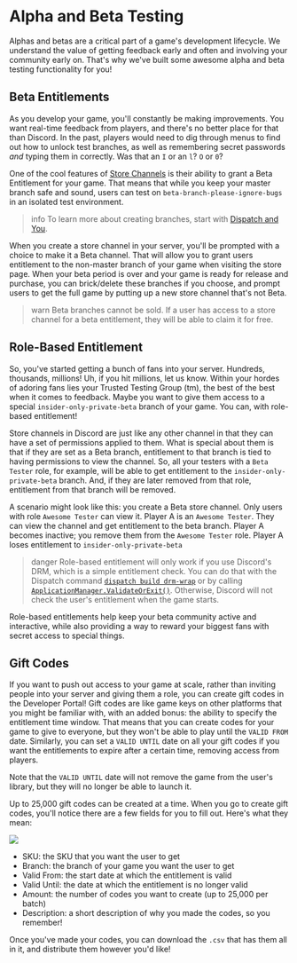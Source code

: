 # Alpha and Beta Testing

Alphas and betas are a critical part of a game's development lifecycle. We understand the value of getting feedback early and often and involving your community early on. That's why we've built some awesome alpha and beta testing functionality for you!

## Beta Entitlements

As you develop your game, you'll constantly be making improvements. You want real-time feedback from players, and there's no better place for that than Discord. In the past, players would need to dig through menus to find out how to unlock test branches, as well as remembering secret passwords _and_ typing them in correctly. Was that an `I` or an `l`? `O` or `0`?

One of the cool features of [Store Channels](#DOCS_GAME_AND_SERVER_MANAGEMENT_SPECIAL_CHANNELS/) is their ability to grant a Beta Entitlement for your game. That means that while you keep your master branch safe and sound, users can test on `beta-branch-please-ignore-bugs` in an isolated test environment.

> info
> To learn more about creating branches, start with [Dispatch and You](#DOCS_DISPATCH_DISPATCH_AND_YOU/).

When you create a store channel in your server, you'll be prompted with a choice to make it a Beta channel. That will allow you to grant users entitlement to the non-master branch of your game when visiting the store page. When your beta period is over and your game is ready for release and purchase, you can brick/delete these branches if you choose, and prompt users to get the full game by putting up a new store channel that's not Beta.

> warn
> Beta branches cannot be sold. If a user has access to a store channel for a beta entitlement, they will be able to claim it for free.

## Role-Based Entitlement

So, you've started getting a bunch of fans into your server. Hundreds, thousands, millions! Uh, if you hit millions, let us know. Within your hordes of adoring fans lies your Trusted Testing Group (tm), the best of the best when it comes to feedback. Maybe you want to give them access to a special `insider-only-private-beta` branch of your game. You can, with role-based entitlement!

Store channels in Discord are just like any other channel in that they can have a set of permissions applied to them. What is special about them is that if they are set as a Beta branch, entitlement to that branch is tied to having permissions to view the channel. So, all your testers with a `Beta Tester` role, for example, will be able to get entitlement to the `insider-only-private-beta` branch. And, if they are later removed from that role, entitlement from that branch will be removed.

A scenario might look like this: you create a Beta store channel. Only users with role `Awesome Tester` can view it. Player A is an `Awesome Tester`. They can view the channel and get entitlement to the beta branch. Player A becomes inactive; you remove them from the `Awesome Tester` role. Player A loses entitlement to `insider-only-private-beta`

> danger
> Role-based entitlement will only work if you use Discord's DRM, which is a simple entitlement check. You can do that with the Dispatch command [`dispatch build drm-wrap`](#DOCS_DISPATCH_LIST_OF_COMMANDS/build-drmwrap) or by calling [`ApplicationManager.ValidateOrExit()`](#DOCS_GAME_SDK_APPLICATIONS/validateorexit). Otherwise, Discord will not check the user's entitlement when the game starts.

Role-based entitlements help keep your beta community active and interactive, while also providing a way to reward your biggest fans with secret access to special things.

## Gift Codes

If you want to push out access to your game at scale, rather than inviting people into your server and giving them a role, you can create gift codes in the Developer Portal! Gift codes are like game keys on other platforms that you might be familiar with, with an added bonus: the ability to specify the entitlement time window. That means that you can create codes for your game to give to everyone, but they won't be able to play until the `VALID FROM` date. Similarly, you can set a `VALID UNTIL` date on all your gift codes if you want the entitlements to expire after a certain time, removing access from players.

Note that the `VALID UNTIL` date will not remove the game from the user's library, but they will no longer be able to launch it.

Up to 25,000 gift codes can be created at a time. When you go to create gift codes, you'll notice there are a few fields for you to fill out. Here's what they mean:

![](gift-code-creation.png)

- SKU: the SKU that you want the user to get
- Branch: the branch of your game you want the user to get
- Valid From: the start date at which the entitlement is valid
- Valid Until: the date at which the entitlement is no longer valid
- Amount: the number of codes you want to create (up to 25,000 per batch)
- Description: a short description of why you made the codes, so you remember!

Once you've made your codes, you can download the `.csv` that has them all in it, and distribute them however you'd like!
